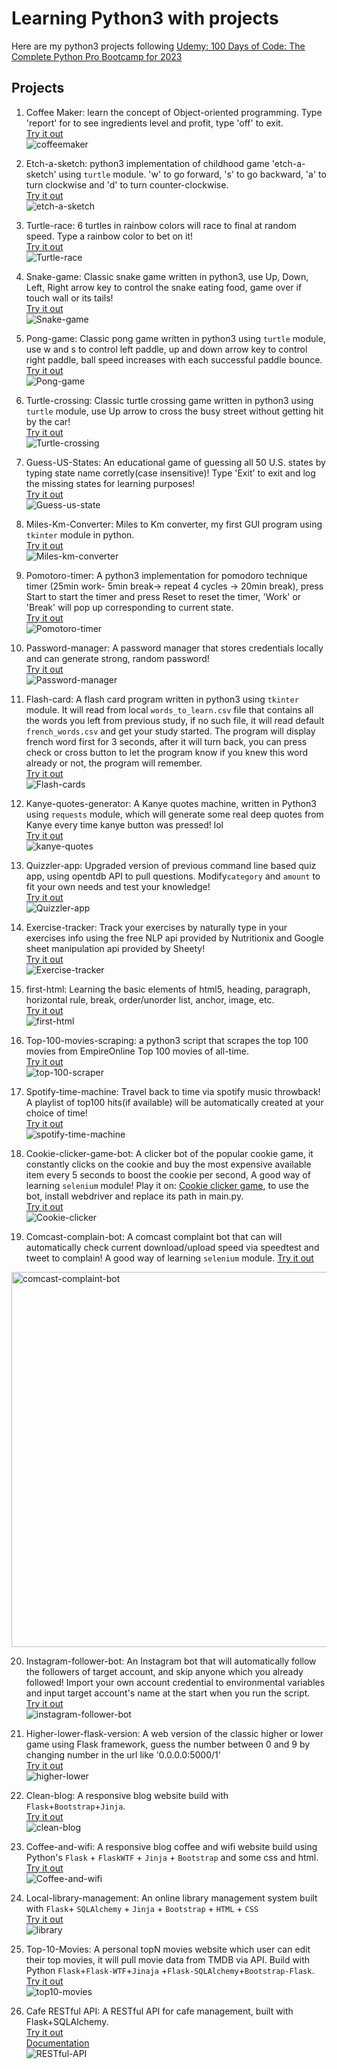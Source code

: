 # Learning Python3 with projects  
Here are my python3 projects following [Udemy: 100 Days of Code: The Complete Python Pro Bootcamp for 2023](https://www.udemy.com/course/100-days-of-code)

## Projects
1. Coffee Maker: learn the concept of Object-oriented programming. Type 'report' for to see ingredients level and profit, type 'off' to exit.  
[Try it out](https://replit.com/@jaycka/coffeemaker?v=1)  
![coffeemaker](https://github.com/jaycka/python3-projects/blob/main/img/coffee-maker.gif?raw=true)  

2. Etch-a-sketch: python3 implementation of childhood game 'etch-a-sketch' using `turtle` module. 'w' to go forward, 's' to go backward, 'a' to turn clockwise and 'd' to turn counter-clockwise.  
[Try it out](https://replit.com/@jaycka/etch-a-sketch?v=1)  
![etch-a-sketch](https://github.com/jaycka/python3-projects/blob/main/img/etch-a-sketch.gif?raw=true)  

3. Turtle-race: 6 turtles in rainbow colors will race to final at random speed. Type a rainbow color to bet on it!  
[Try it out](https://replit.com/@jaycka/turtle-race?v=1)  
![Turtle-race](https://github.com/jaycka/python3-projects/blob/main/img/turtle-race.gif?raw=true)  

4. Snake-game: Classic snake game written in python3, use Up, Down, Left, Right arrow key to control the snake eating food, game over if touch wall or its tails!  
[Try it out](https://replit.com/@jaycka/snake?v=1)  
![Snake-game](https://github.com/jaycka/python3-projects/blob/main/img/snake.gif?raw=true)  

5. Pong-game: Classic pong game written in python3 using `turtle` module, use w and s to control left paddle, up and down arrow key to control right paddle, ball speed increases with each successful paddle bounce.  
[Try it out](https://replit.com/@jaycka/pong-game-in-python3?v=1)  
![Pong-game](https://github.com/jaycka/python3-projects/blob/main/img/pong-game.gif?raw=true)

6. Turtle-crossing: Classic turtle crossing game written in python3 using `turtle` module, use Up arrow to cross the busy street without getting hit by the car!  
[Try it out](https://replit.com/@jaycka/turtle-crossing?v=1)  
![Turtle-crossing](https://github.com/jaycka/python3-projects/blob/main/img/turtle-crossing.gif?raw=true)

7. Guess-US-States: An educational game of guessing all 50 U.S. states by typing state name corretly(case insensitive)!  Type 'Exit' to exit and log the missing states for learning purposes!  
[Try it out](https://replit.com/@jaycka/us-states-game?v=1)  
![Guess-us-state](https://github.com/jaycka/python3-projects/blob/main/img/us-states-guess.gif?raw=true)

8. Miles-Km-Converter: Miles to Km converter, my first GUI program using `tkinter` module in python.  
[Try it out](https://replit.com/@jaycka/mile-km-converter?v=1)  
![Miles-km-converter](https://github.com/jaycka/python3-projects/blob/main/img/miles-km-converter.gif?raw=true)

9. Pomotoro-timer: A python3 implementation for pomodoro technique timer (25min work- 5min break-> repeat 4 cycles -> 20min break), press Start to start the timer and press Reset to reset the timer, 'Work' or 'Break' will pop up corresponding to current state.  
[Try it out](https://replit.com/@jaycka/pomodoro-technique-timer?v=1)  
![Pomotoro-timer](https://github.com/jaycka/python3-projects/blob/main/img/pomodora-technique-timer.gif?raw=true)  

10. Password-manager: A password manager that stores credentials locally and can generate strong, random password!  
[Try it out](https://replit.com/@jaycka/password-manager?v=1)  
![Password-manager](https://github.com/jaycka/python3-projects/blob/main/img/password-manager.gif?raw=true)  

11. Flash-card: A flash card program written in python3 using `tkinter` module. It will read from local `words_to_learn.csv` file that contains all the words you left from previous study, if no such file, it will read default `french_words.csv` and get your study started. The program will display french word first for 3 seconds, after it will turn back, you can press check or cross button to let the program know if you knew this word already or not, the program will remember.  
[Try it out](https://replit.com/@jaycka/Flash-cards?v=1)  
![Flash-cards](https://github.com/jaycka/python3-projects/blob/main/img/flash-card.gif?raw=true)  

12. Kanye-quotes-generator: A Kanye quotes machine, written in Python3 using `requests` module, which will generate some real deep quotes from Kanye every time kanye button was pressed! lol  
[Try it out](https://replit.com/@jaycka/Kanye-quotes?v=1)  
![kanye-quotes](https://github.com/jaycka/python3-projects/blob/main/img/quotes.gif?raw=true)  

13. Quizzler-app: Upgraded version of previous command line based quiz app, using opentdb API to pull questions. Modify`category` and `amount` to fit your own needs and test your knowledge!  
[Try it out](https://replit.com/@jaycka/quizzler-app?v=1)  
![Quizzler-app](https://github.com/jaycka/python3-projects/blob/main/img/quizzler-app.gif?raw=true)  

14. Exercise-tracker: Track your exercises by naturally type in your exercises info using the free NLP api provided by Nutritionix and Google sheet manipulation api provided by Sheety!  
[Try it out](https://replit.com/@jaycka/exercise-tracker?v=1)  
![Exercise-tracker](https://github.com/jaycka/python3-projects/blob/main/img/exercise-tracker.gif?raw=true)  

15. first-html: Learning the basic elements of html5, heading, paragraph, horizontal rule, break, order/unorder list, anchor, image, etc.  
[Try it out](https://replit.com/@jaycka/first-html?v=1)  
![first-html](https://github.com/jaycka/python3-projects/blob/main/img/first-html.gif?raw=true)  

16. Top-100-movies-scraping: a python3 script that scrapes the top 100 movies from EmpireOnline Top 100 movies of all-time.   
[Try it out](https://replit.com/@jaycka/top100-movies-scraper?v=1)  
![top-100-scraper](https://github.com/jaycka/python3-projects/blob/main/img/top100-movies-scrape.gif?raw=true)  

17. Spotify-time-machine: Travel back to time via spotify music throwback! A playlist of top100 hits(if available) will be automatically created at your choice of time!  
[Try it out](https://replit.com/@jaycka/Spotify-time-machine?v=1)  
![spotify-time-machine](https://github.com/jaycka/python3-projects/blob/main/img/spotify-time-machine.gif?raw=true)  

18. Cookie-clicker-game-bot: A clicker bot of the popular cookie game, it constantly clicks on the cookie and buy the most expensive available item every 5 seconds to boost the cookie per second, A good way of learning `selenium` module! Play it on: [Cookie clicker game](http://orteil.dashnet.org/experiments/cookie/), to use the bot, install webdriver and replace its path in main.py.  
[Try it out](https://replit.com/@jaycka/cookie-clicker?v=1)  
![Cookie-clicker](https://github.com/jaycka/python3-projects/blob/main/img/cookie-clicker.gif?raw=true)  

19. Comcast-complain-bot: A comcast complaint bot that can will automatically check current download/upload speed via speedtest and tweet to complain! A good way of learning `selenium` module.
[Try it out](https://replit.com/@jaycka/comcast-complaint-bot?v=1)  
<img src='https://github.com/jaycka/python3-projects/blob/main/img/comcast-complaint-bot.png?raw=true' alt='comcast-complaint-bot' width='600'>  

20. Instagram-follower-bot: An Instagram bot that will automatically follow the followers of target account, and skip anyone which you already followed! Import your own account credential to environmental variables and input target account's name at the start when you run the script.  
[Try it out](https://replit.com/@jaycka/instagram-follower-bot?v=1)  
![instagram-follower-bot](https://github.com/jaycka/python3-projects/blob/main/img/instagram-follower-bot.gif?raw=true)  

21. Higher-lower-flask-version: A web version of the classic higher or lower game using Flask framework, guess the number between 0 and 9 by changing number in the url like '0.0.0.0:5000/1'  
[Try it out](https://replit.com/@jaycka/higher-lower-flask?v=1)  
![higher-lower](https://github.com/jaycka/python3-projects/blob/main/img/higher-lower-flask.gif?raw=true)  

22. Clean-blog: A responsive blog website build with `Flask`+`Bootstrap`+`Jinja`.  
[Try it out](https://replit.com/@jaycka/Blog-flask-Jinja-bootstrap?v=1)  
![clean-blog](https://github.com/jaycka/python3-projects/blob/main/img/Blog-flask+bootstrap+jinja.gif?raw=true)  

23. Coffee-and-wifi: A responsive blog coffee and wifi website build using Python's `Flask` + `FlaskWTF` + `Jinja` + `Bootstrap` and some css and html.  
[Try it out](https://replit.com/@jaycka/Coffee-and-Wifi?v=1)  
![Coffee-and-wifi](https://github.com/jaycka/python3-projects/blob/main/img/coffee-and-wifi.gif?raw=true)  

24. Local-library-management: An online library management system built with `Flask`+ `SQLAlchemy` + `Jinja` + `Bootstrap` + `HTML` + `CSS`  
[Try it out](https://replit.com/@jaycka/library?v=1)  
![library](https://github.com/jaycka/python3-projects/blob/main/img/library.gif?raw=true)  

25. Top-10-Movies: A personal topN movies website which user can edit their top movies, it will pull movie data from TMDB via API. Build with Python `Flask`+`Flask-WTF`+`Jinaja` +`Flask-SQLAlchemy`+`Bootstrap-Flask`.  
[Try it out](https://replit.com/@jaycka/TOP10-Movie?v=1)  
![top10-movies](https://github.com/jaycka/python3-projects/blob/main/img/top-movies.gif?raw=true)  

26. Cafe RESTful API: A RESTful API for cafe management, built with Flask+SQLAlchemy.  
[Try it out](https://replit.com/@jaycka/RESTful-API-CAFEandWIFI?v=1)  
[Documentation](https://documenter.getpostman.com/view/28267276/2s93zB5MTa)  
![RESTful-API](https://github.com/jaycka/python3-projects/blob/main/img/RESTful-API.gif?raw=true)  
